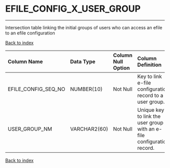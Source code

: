 # EFILE_CONFIG_X_USER_GROUP

---

Intersection table linking the initial groups of users who can access an efile to an efile configuration

[Back to index](./index.md)

| Column Name         | Data Type    | Column Null Option   | Column Definition                                                      |
|:--------------------|:-------------|:---------------------|:-----------------------------------------------------------------------|
| EFILE_CONFIG_SEQ_NO | NUMBER(10)   | Not Null             | Key to link e-file configuration record to a user group.               |
| USER_GROUP_NM       | VARCHAR2(60) | Not Null             | Unique key to link the user group with an e-file configuration record. |

[Back to index](./index.md)